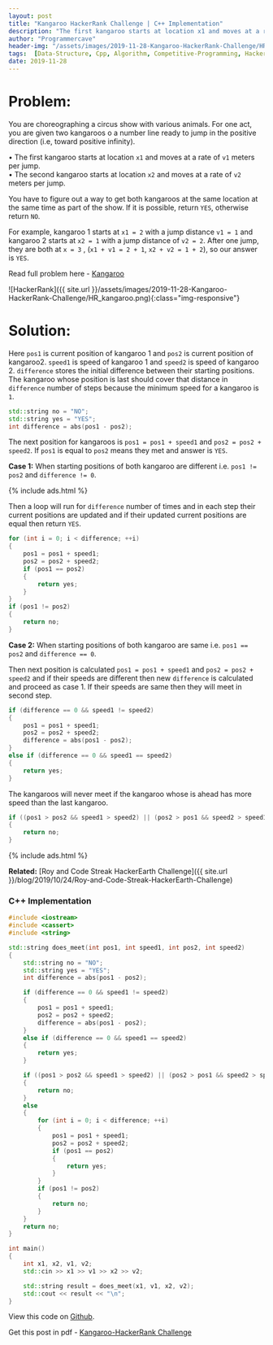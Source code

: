 ```yaml
---
layout: post
title: "Kangaroo HackerRank Challenge | C++ Implementation"
description: "The first kangaroo starts at location x1 and moves at a rate of v1 meters per jump. The second kangaroo starts at location x2 and moves at a rate of v2 meters per jump. You have to figure out a way to get both kangaroos at the same location at the same time as part of the show. If it is possible, return YES, otherwise return NO."
author: "Programmercave"
header-img: "/assets/images/2019-11-28-Kangaroo-HackerRank-Challenge/HR_kangaroo.png"
tags:  [Data-Structure, Cpp, Algorithm, Competitive-Programming, Hackerrank]
date: 2019-11-28
---
```




<h1>Problem:</h1>

You are choreographing a circus show with various animals. For one act, you are given two kangaroos o a number line ready to jump in the positive direction (i.e, toward positive infinity).
 
• The first kangaroo starts at location `x1` and moves at a rate of `v1` meters per jump. <br/>
• The second kangaroo starts at location `x2` and moves at a rate of `v2` meters per jump. 

You have to figure out a way to get both kangaroos at the same location at the same time as part of the show. If it is possible, return `YES`, otherwise return `NO`.

For example, kangaroo 1 starts at `x1 = 2` with a jump distance `v1 = 1` and kangaroo 2 starts at `x2 = 1` with a jump distance of `v2 = 2`. After one jump, they are both at `x = 3` , (`x1 + v1 = 2 + 1`, `x2 + v2 = 1 + 2`), so our answer is `YES`.

Read full problem here - [Kangaroo](https://www.hackerrank.com/challenges/kangaroo/problem)

![HackerRank]({{ site.url }}/assets/images/2019-11-28-Kangaroo-HackerRank-Challenge/HR_kangaroo.png){:class="img-responsive"}

<h1>Solution:</h1>

Here `pos1` is current position of kangaroo 1 and `pos2` is current position of kangaroo2. `speed1` is speed of kangaroo 1 and `speed2` is speed of kangaroo 2. `difference` stores the initial difference between their starting positions. The kangaroo whose position is last should cover that distance in `difference` number of steps because the minimum speed for a kangaroo is `1`.

```cpp
std::string no = "NO";
std::string yes = "YES";
int difference = abs(pos1 - pos2);
```

The next position for kangaroos is `pos1 = pos1 + speed1` and `pos2 = pos2 + speed2`. If `pos1` is equal to `pos2` means they met and answer is `YES`.

**Case 1:** When starting positions of both kangaroo are different i.e. `pos1 != pos2` and `difference != 0`.


{% include ads.html %}<br/>


Then a loop will run for `difference` number of times and in each step their current positions are updated and if their updated current positions are equal then return `YES`. 

```cpp
for (int i = 0; i < difference; ++i)
{
	pos1 = pos1 + speed1;
	pos2 = pos2 + speed2;
	if (pos1 == pos2)
	{
		return yes;
	}
}
if (pos1 != pos2)
{
	return no;
}
```

**Case 2:** When starting positions of both kangaroo are same i.e. `pos1 == pos2` and `difference == 0`.

Then next position is calculated `pos1 = pos1 + speed1` and `pos2 = pos2 + speed2` and if their speeds are different then new `difference` is calculated and proceed as case 1. If their speeds are same then they will meet in second step.

```cpp
if (difference == 0 && speed1 != speed2)
{
	pos1 = pos1 + speed1;
	pos2 = pos2 + speed2;
	difference = abs(pos1 - pos2);
}
else if (difference == 0 && speed1 == speed2)
{
	return yes;
}
```

The kangaroos will never meet if the kangaroo whose is ahead has more speed than the last kangaroo.

```cpp
if ((pos1 > pos2 && speed1 > speed2) || (pos2 > pos1 && speed2 > speed1))
{
	return no; 
}
```

{% include ads.html %}<br/>


**Related:** [Roy and Code Streak HackerEarth Challenge]({{ site.url }}/blog/2019/10/24/Roy-and-Code-Streak-HackerEarth-Challenge)

<h3>C++ Implementation</h3>

```cpp
#include <iostream>
#include <cassert>
#include <string>

std::string does_meet(int pos1, int speed1, int pos2, int speed2)
{
	std::string no = "NO";
	std::string yes = "YES";
	int difference = abs(pos1 - pos2);

	if (difference == 0 && speed1 != speed2)
	{
		pos1 = pos1 + speed1;
		pos2 = pos2 + speed2;
		difference = abs(pos1 - pos2);
	}
	else if (difference == 0 && speed1 == speed2)
	{
		return yes;
	}

	if ((pos1 > pos2 && speed1 > speed2) || (pos2 > pos1 && speed2 > speed1))
	{
		return no; 
	}
	else
	{
		for (int i = 0; i < difference; ++i)
		{
			pos1 = pos1 + speed1;
			pos2 = pos2 + speed2;
			if (pos1 == pos2)
			{
				return yes;
			}
		}
		if (pos1 != pos2)
		{
			return no;
		}
	}
	return no;
}

int main()
{
	int x1, x2, v1, v2;
	std::cin >> x1 >> v1 >> x2 >> v2;

	std::string result = does_meet(x1, v1, x2, v2);
	std::cout << result << "\n";
}
```

View this code on [Github](https://github.com/{{site.github_username}}/Competitive-Programming/blob/master/Hackerrank/Kangaroo.cpp).

Get this post in pdf - [Kangaroo-HackerRank Challenge](https://www.file-up.org/i5ox5ezsejq7)




